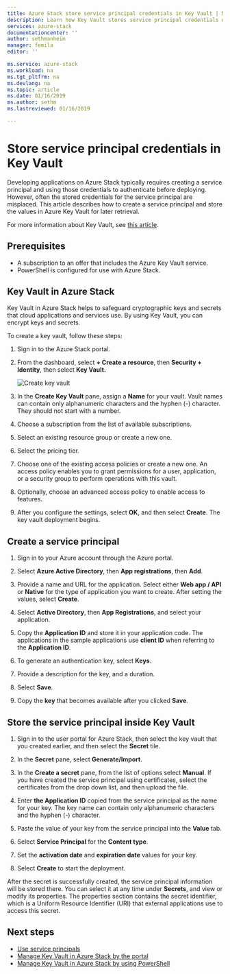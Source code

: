 ```yaml
---
title: Azure Stack store service principal credentials in Key Vault | Microsoft Docs
description: Learn how Key Vault stores service principal credentials on Azure Stack
services: azure-stack
documentationcenter: ''
author: sethmanheim
manager: femila
editor: ''

ms.service: azure-stack
ms.workload: na
ms.tgt_pltfrm: na
ms.devlang: na
ms.topic: article
ms.date: 01/16/2019
ms.author: sethm
ms.lastreviewed: 01/16/2019

---
```


# Store service principal credentials in Key Vault

Developing applications on Azure Stack typically requires creating a service principal and using those credentials to authenticate before deploying. However, often the stored credentials for the service principal are misplaced. This article describes how to create a service principal and store the values in Azure Key Vault for later retrieval.

For more information about Key Vault, see [this article](azure-stack-key-vault-intro.md).

## Prerequisites

- A subscription to an offer that includes the Azure Key Vault service.
- PowerShell is configured for use with Azure Stack.

## Key Vault in Azure Stack

Key Vault in Azure Stack helps to safeguard cryptographic keys and secrets that cloud applications and services use. By using Key Vault, you can encrypt keys and secrets.

To create a key vault, follow these steps:

1. Sign in to the Azure Stack portal.

2. From the dashboard, select **+ Create a resource**, then **Security + Identity**, then select **Key Vault.**

   ![Create key vault](media/azure-stack-key-vault-store-credentials/create-key-vault.png)

3. In the **Create Key Vault** pane, assign a **Name** for your vault. Vault names can contain only alphanumeric characters and the hyphen (-) character. They should not start with a number.

4. Choose a subscription from the list of available subscriptions.

5. Select an existing resource group or create a new one.

6. Select the pricing tier.

7. Choose one of the existing access policies or create a new one. An access policy enables you to grant permissions for a user, application, or a security group to perform operations with this vault.

8. Optionally, choose an advanced access policy to enable access to features.

9. After you configure the settings, select **OK**, and then select **Create**. The key vault deployment begins.

## Create a service principal

1. Sign in to your Azure account through the Azure portal.

2. Select **Azure Active Directory**, then **App registrations**, then **Add**.

3. Provide a name and URL for the application. Select either **Web app / API** or **Native** for the type of application you want to create. After setting the values, select **Create**.

4. Select **Active Directory**, then **App Registrations**, and select your application.

5. Copy the **Application ID** and store it in your application code. The applications in the sample applications use **client ID** when referring to the **Application ID**.

6. To generate an authentication key, select **Keys**.

7. Provide a description for the key, and a duration.

8. Select **Save**.

9. Copy the **key** that becomes available after you clicked **Save**.

## Store the service principal inside Key Vault

1. Sign in to the user portal for Azure Stack, then select the key vault that you created earlier, and then select the **Secret** tile.

2. In the **Secret** pane, select **Generate/Import**.

3. In the **Create a secret** pane, from the list of options select **Manual**. If you have created the service principal using certificates, select the certificates from the drop down list, and then upload the file.

4. Enter **the Application ID** copied from the service principal as the name for your key. The key name can contain only alphanumeric characters and the hyphen (-) character.

5. Paste the value of your key from the service principal into the **Value** tab.

6. Select **Service Principal** for the **Content type**.

7. Set the **activation date** and **expiration date** values for your key.

8. Select **Create** to start the deployment.

After the secret is successfully created, the service principal information will be stored there. You can select it at any time under **Secrets**, and view or modify its properties. The properties section contains the secret identifier, which is a Uniform Resource Identifier (URI) that external applications use to access this secret.

## Next steps

- [Use service principals](azure-stack-create-service-principals.md)
- [Manage Key Vault in Azure Stack by the portal](azure-stack-key-vault-manage-portal.md)  
- [Manage Key Vault in Azure Stack by using PowerShell](azure-stack-key-vault-manage-powershell.md)
